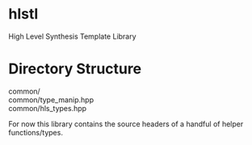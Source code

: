 # hlstl
High Level Synthesis Template Library

# Directory Structure
common/
<br>common/type_manip.hpp
<br>common/hls_types.hpp

For now this library contains the source headers of a handful of helper functions/types.
